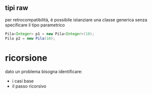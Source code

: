 ## tipi raw
per retrocompatibilità, è possibile istanziare una classe generica senza specificare il tipo parametrico
```java
Pila<Integer> p1 = new Pila<Integer>(10);
Pila p2 = new Pila(10);
```

# ricorsione
dato un problema bisogna identificare:
- i casi base
- il passo ricorsivo